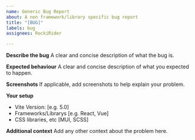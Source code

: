 ```yaml
---
name: Generic Bug Report
about: A non framework/library specific bug report
title: "[BUG]"
labels: bug
assignees: RockiRider

---
```


**Describe the bug**
A clear and concise description of what the bug is.

**Expected behaviour**
A clear and concise description of what you expected to happen.

**Screenshots**
If applicable, add screenshots to help explain your problem.

**Your setup**
 - Vite Version: [e.g. 5.0]
 - Frameworks/Librarys [e.g. React, Vue]
 - CSS libraries, etc [MUI, SCSS]

**Additional context**
Add any other context about the problem here.
